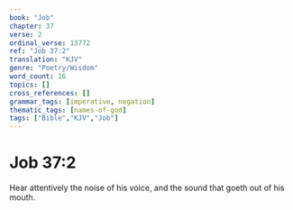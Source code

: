 ```yaml
---
book: "Job"
chapter: 37
verse: 2
ordinal_verse: 13772
ref: "Job 37:2"
translation: "KJV"
genre: "Poetry/Wisdom"
word_count: 16
topics: []
cross_references: []
grammar_tags: [imperative, negation]
thematic_tags: [names-of-god]
tags: ["Bible","KJV","Job"]
---
```


# Job 37:2

Hear attentively the noise of his voice, and the sound that goeth out of his mouth.
